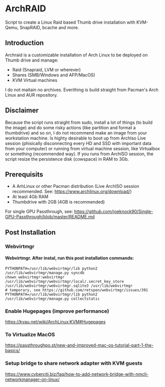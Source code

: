 # ArchRAID
Script to create a Linux Raid based Thumb drive installation with KVM-Qemu, SnapRAID, bcache and more.

## Introduction
Archraid is a customizable installation of Arch Linux to be deployed on Thumb drive and manage:
* Raid (Snapraid, LVM or wherever)
* Shares (SMB/Windows and AFP/MacOS)
* KVM Virtual machines

I do not maitain no archives. Everithing is build straight from Pacman's Arch Linux and AUR repository.

## Disclaimer

Because the script runs straight from sudo, install a lot of things (to build the image) and do some risky actions (like partition and format a thumbdrive) and so on, I do not recommend make an image from your workstation machine. Is highty desirable to boot up from ArchIso Live session (phisically disconnecting every HD and SSD with important data from your computer) or running from virtual machine session, like Virtualbox or something (recommended way). If you runs from ArchISO session, the script resize the persistence disk (cowspace) in RAM to 3Gb.


## Prerequisits
* A ArhLinux or other Pacman distribution (Live ArchISO session recommended. See: https://www.archlinux.org/download/)
* At least 4Gb RAM
* Thumbdrive with 2GB (4GB is recommended)

For single GPU Passthrough, see:
https://github.com/joeknock90/Single-GPU-Passthrough/blob/master/README.md

## Post Installation

### Webvirtmgr

#### Webvirtmgr. After instal, run this post installation commands:

```
PYTHONPATH=/usr/lib/webvirtmgr/lib python2 /usr/lib/webvirtmgr/manage.py syncdb
chown webvirtmgr:webvirtmgr /usr/lib/webvirtmgr/webvirtmgr/local/.secret_key_store /usr/lib/webvirtmgr/webvirtmgr.sqlite3 /usr/lib/webvirtmgr 
# temporary, see https://github.com/retspen/webvirtmgr/issues/391
PYTHONPATH=/usr/lib/webvirtmgr/lib python2 /usr/lib/webvirtmgr/manage.py collectstatic
```
### Enable Hugepages (improve performance)
https://kyau.net/wiki/ArchLinux:KVM#Hugepages

### To Virtualize MacOS
https://passthroughpo.st/new-and-improved-mac-os-tutorial-part-1-the-basics/

### Setup bridge to share network adapter with KVM guests
https://www.cyberciti.biz/faq/how-to-add-network-bridge-with-nmcli-networkmanager-on-linux/
